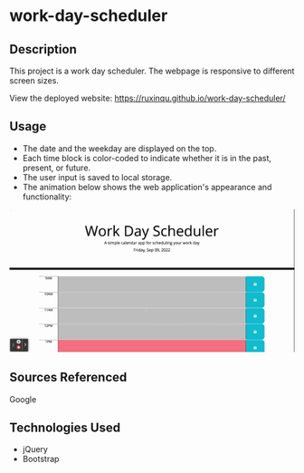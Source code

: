 # work-day-scheduler

## Description

This project is a work day scheduler. The webpage is responsive to different screen sizes.

View the deployed website: https://ruxinqu.github.io/work-day-scheduler/


## Usage
* The date and the weekday are displayed on the top.
* Each time block is color-coded to indicate whether it is in the past, present, or future. 
* The user input is saved to local storage.
* The animation below shows the web application's appearance and functionality: 

![The demo video of the work day scheduler](./assets/work-day-scheduler-demo.gif)

## Sources Referenced
Google 

## Technologies Used
* jQuery 
* Bootstrap 



